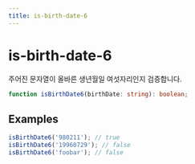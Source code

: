 ```yaml
---
title: is-birth-date-6
---
```


# is-birth-date-6

주어진 문자열이 올바른 생년월일 여섯자리인지 검증합니다.

```typescript
function isBirthDate6(birthDate: string): boolean;
```

## Examples

```typescript
isBirthDate6('980211'); // true
isBirthDate6('19960729'); // false
isBirthDate6('foobar'); // false
```
